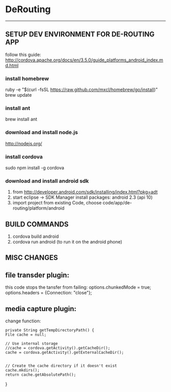 # DeRouting
-----------

## SETUP DEV ENVIRONMENT FOR DE-ROUTING APP
follow this guide: http://cordova.apache.org/docs/en/3.5.0/guide_platforms_android_index.md.html

### install homebrew
ruby -e "$(curl -fsSL https://raw.github.com/mxcl/homebrew/go/install)"
brew update

### install ant
brew install ant

### download and install node.js
http://nodejs.org/

### install cordova
sudo npm install -g cordova

### download and install android sdk
1. from http://developer.android.com/sdk/installing/index.html?pkg=adt
2. start eclipse -> SDK Manager install packages: android 2.3 (api 10)
3. import project from existing Code, choose code/app/de-routing/platform/android


## BUILD COMMANDS

1. cordova build android
2. cordova run android (to run it on the android phone)


## MISC CHANGES

file transder plugin:
----------------------
this code stops the tansfer from failing:
options.chunkedMode = true;
options.headers = {Connection: "close"};

media capture plugin:
---------------------
change function:

    private String getTempDirectoryPath() {
    File cache = null;

    // Use internal storage
    //cache = cordova.getActivity().getCacheDir();
    cache = cordova.getActivity().getExternalCacheDir();
    

    // Create the cache directory if it doesn't exist
    cache.mkdirs();
    return cache.getAbsolutePath();
}
